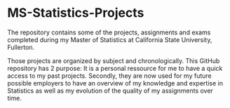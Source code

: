 # MS-Statistics-Projects
The repository contains some of the projects, assignments and exams completed during my Master of Statistics at 
California State University, Fullerton. 

Those projects are organized by subject and chronologically. This GitHub repository has 2 purpose: It is a personal ressource for me 
to have a quick access to my past projects. Secondly, they are now used for my future possible employers to have an overview of my knowledge
and expertise in Statistics as well as my evolution of the quality of my assignments over time. 
